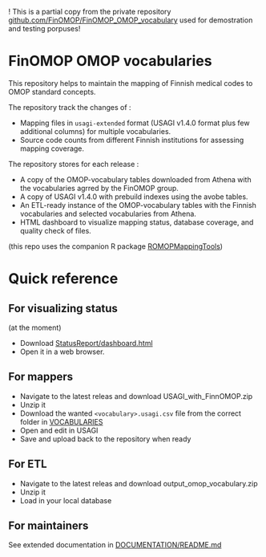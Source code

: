 
! This is a partial copy from the private repository [github.com/FinOMOP/FinOMOP_OMOP_vocabulary](https://github.com/FinOMOP/FinOMOP_OMOP_vocabulary) used for demostration and testing porpuses!

# FinOMOP OMOP vocabularies 

This repository helps to maintain the mapping of Finnish medical codes to OMOP standard concepts. 

The repository track the changes of :
- Mapping files in `usagi-extended` format (USAGI v1.4.0 format plus few additional columns) for multiple vocabularies. 
- Source code counts from different Finnish institutions for assessing mapping coverage. 

The repository stores for each release :
- A copy of the OMOP-vocabulary tables downloaded from Athena with the vocabularies agrred by the FinOMOP group. 
- A copy of USAGI v1.4.0 with prebuild indexes using the avobe tables. 
- An ETL-ready instance of the OMOP-vocabulary tables with the Finnish vocabularies and selected vocabularies from Athena.  
- HTML dashboard to visualize mapping status, database coverage, and quality check of files. 

(this repo uses the companion R package [ROMOPMappingTools](https://github.com/FinOMOP/ROMOPMappingTools))

# Quick reference

## For visualizing status 
(at the moment)

- Download  [StatusReport/dashboard.html](StatusReport/dashboard.html)
- Open it in a web browser. 

## For mappers 

- Navigate to the latest releas and download USAGI_with_FinnOMOP.zip
- Unzip it
- Download the wanted `<vocabulary>.usagi.csv` file from the correct folder in [VOCABULARIES](VOCABULARIES)
- Open and edit in USAGI
- Save and upload back to the repository when ready 

## For ETL

- Navigate to the latest releas and download output_omop_vocabulary.zip
- Unzip it
- Load in your local database 

## For maintainers 
See extended documentation in [DOCUMENTATION/README.md](./DOCUMENTATION/README.md)




